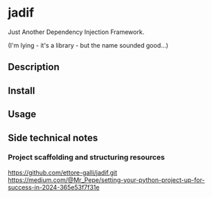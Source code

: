 # jadif

Just Another Dependency Injection Framework.

(I'm lying - it's a library - but the name sounded good...)

## Description

## Install

## Usage

## Side technical notes

### Project scaffolding and structuring resources

<https://github.com/ettore-galli/jadif.git>
<https://medium.com/@Mr_Pepe/setting-your-python-project-up-for-success-in-2024-365e53f7f31e>

